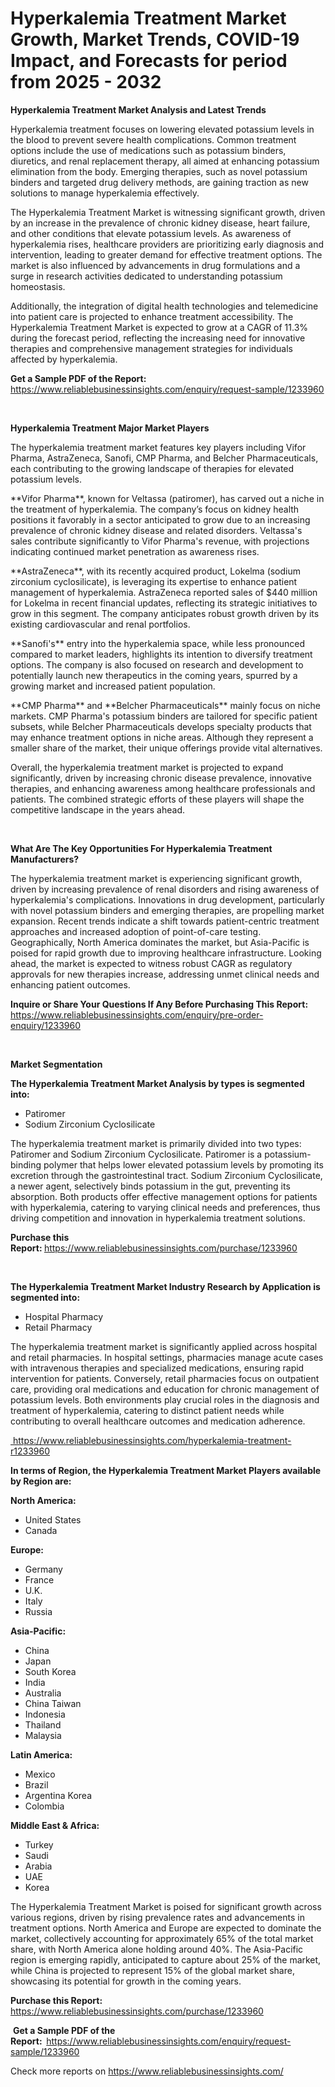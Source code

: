 <p><h1>Hyperkalemia Treatment Market Growth, Market Trends, COVID-19 Impact, and Forecasts for period from 2025 - 2032</h1></p><p><strong>Hyperkalemia Treatment Market Analysis and Latest Trends</strong></p>
<p><p>Hyperkalemia treatment focuses on lowering elevated potassium levels in the blood to prevent severe health complications. Common treatment options include the use of medications such as potassium binders, diuretics, and renal replacement therapy, all aimed at enhancing potassium elimination from the body. Emerging therapies, such as novel potassium binders and targeted drug delivery methods, are gaining traction as new solutions to manage hyperkalemia effectively.</p><p>The Hyperkalemia Treatment Market is witnessing significant growth, driven by an increase in the prevalence of chronic kidney disease, heart failure, and other conditions that elevate potassium levels. As awareness of hyperkalemia rises, healthcare providers are prioritizing early diagnosis and intervention, leading to greater demand for effective treatment options. The market is also influenced by advancements in drug formulations and a surge in research activities dedicated to understanding potassium homeostasis.</p><p>Additionally, the integration of digital health technologies and telemedicine into patient care is projected to enhance treatment accessibility. The Hyperkalemia Treatment Market is expected to grow at a CAGR of 11.3% during the forecast period, reflecting the increasing need for innovative therapies and comprehensive management strategies for individuals affected by hyperkalemia.</p></p>
<p><strong>Get a Sample PDF of the Report:&nbsp;</strong> <a href="https://www.reliablebusinessinsights.com/enquiry/request-sample/1233960?utm_campaign=2319&utm_medium=2&utm_source=Github&utm_content=ia&utm_term=08032025&utm_id=hyperkalemia-treatment">https://www.reliablebusinessinsights.com/enquiry/request-sample/1233960</a></p>
<p>&nbsp;</p>
<p><strong>Hyperkalemia Treatment Major Market Players</strong></p>
<p><p>The hyperkalemia treatment market features key players including Vifor Pharma, AstraZeneca, Sanofi, CMP Pharma, and Belcher Pharmaceuticals, each contributing to the growing landscape of therapies for elevated potassium levels.</p><p>**Vifor Pharma**, known for Veltassa (patiromer), has carved out a niche in the treatment of hyperkalemia. The company’s focus on kidney health positions it favorably in a sector anticipated to grow due to an increasing prevalence of chronic kidney disease and related disorders. Veltassa's sales contribute significantly to Vifor Pharma's revenue, with projections indicating continued market penetration as awareness rises.</p><p>**AstraZeneca**, with its recently acquired product, Lokelma (sodium zirconium cyclosilicate), is leveraging its expertise to enhance patient management of hyperkalemia. AstraZeneca reported sales of $440 million for Lokelma in recent financial updates, reflecting its strategic initiatives to grow in this segment. The company anticipates robust growth driven by its existing cardiovascular and renal portfolios.</p><p>**Sanofi's** entry into the hyperkalemia space, while less pronounced compared to market leaders, highlights its intention to diversify treatment options. The company is also focused on research and development to potentially launch new therapeutics in the coming years, spurred by a growing market and increased patient population.</p><p>**CMP Pharma** and **Belcher Pharmaceuticals** mainly focus on niche markets. CMP Pharma's potassium binders are tailored for specific patient subsets, while Belcher Pharmaceuticals develops specialty products that may enhance treatment options in niche areas. Although they represent a smaller share of the market, their unique offerings provide vital alternatives.</p><p>Overall, the hyperkalemia treatment market is projected to expand significantly, driven by increasing chronic disease prevalence, innovative therapies, and enhancing awareness among healthcare professionals and patients. The combined strategic efforts of these players will shape the competitive landscape in the years ahead.</p></p>
<p>&nbsp;</p>
<p><strong>What Are The Key Opportunities For Hyperkalemia Treatment Manufacturers?</strong></p>
<p><p>The hyperkalemia treatment market is experiencing significant growth, driven by increasing prevalence of renal disorders and rising awareness of hyperkalemia's complications. Innovations in drug development, particularly with novel potassium binders and emerging therapies, are propelling market expansion. Recent trends indicate a shift towards patient-centric treatment approaches and increased adoption of point-of-care testing. Geographically, North America dominates the market, but Asia-Pacific is poised for rapid growth due to improving healthcare infrastructure. Looking ahead, the market is expected to witness robust CAGR as regulatory approvals for new therapies increase, addressing unmet clinical needs and enhancing patient outcomes.</p></p>
<p><strong>Inquire or Share Your Questions If Any Before Purchasing This Report:</strong> <a href="https://www.reliablebusinessinsights.com/enquiry/pre-order-enquiry/1233960?utm_campaign=2319&utm_medium=2&utm_source=Github&utm_content=ia&utm_term=08032025&utm_id=hyperkalemia-treatment">https://www.reliablebusinessinsights.com/enquiry/pre-order-enquiry/1233960</a></p>
<p>&nbsp;</p>
<p><strong>Market Segmentation</strong></p>
<p><strong>The Hyperkalemia Treatment Market Analysis by types is segmented into:</strong></p>
<p><ul><li>Patiromer</li><li>Sodium Zirconium Cyclosilicate</li></ul></p>
<p><p>The hyperkalemia treatment market is primarily divided into two types: Patiromer and Sodium Zirconium Cyclosilicate. Patiromer is a potassium-binding polymer that helps lower elevated potassium levels by promoting its excretion through the gastrointestinal tract. Sodium Zirconium Cyclosilicate, a newer agent, selectively binds potassium in the gut, preventing its absorption. Both products offer effective management options for patients with hyperkalemia, catering to varying clinical needs and preferences, thus driving competition and innovation in hyperkalemia treatment solutions.</p></p>
<p><strong>Purchase this Report:&nbsp;</strong><a href="https://www.reliablebusinessinsights.com/purchase/1233960?utm_campaign=2319&utm_medium=2&utm_source=Github&utm_content=ia&utm_term=08032025&utm_id=hyperkalemia-treatment">https://www.reliablebusinessinsights.com/purchase/1233960</a></p>
<p>&nbsp;</p>
<p><strong>The Hyperkalemia Treatment Market Industry Research by Application is segmented into:</strong></p>
<p><ul><li>Hospital Pharmacy</li><li>Retail Pharmacy</li></ul></p>
<p><p>The hyperkalemia treatment market is significantly applied across hospital and retail pharmacies. In hospital settings, pharmacies manage acute cases with intravenous therapies and specialized medications, ensuring rapid intervention for patients. Conversely, retail pharmacies focus on outpatient care, providing oral medications and education for chronic management of potassium levels. Both environments play crucial roles in the diagnosis and treatment of hyperkalemia, catering to distinct patient needs while contributing to overall healthcare outcomes and medication adherence.</p></p>
<p><a href="https://www.reliablebusinessinsights.com/hyperkalemia-treatment-r1233960?utm_campaign=2319&utm_medium=2&utm_source=Github&utm_content=ia&utm_term=08032025&utm_id=hyperkalemia-treatment">&nbsp;https://www.reliablebusinessinsights.com/hyperkalemia-treatment-r1233960</a></p>
<p><strong>In terms of Region, the Hyperkalemia Treatment Market Players available by Region are:</strong></p>
<p>
    <p> <strong> North America: </strong>
        <ul>
            <li>United States</li>
            <li>Canada</li>
        </ul>
        </p> 
    <p> <strong> Europe: </strong>
        <ul>
            <li>Germany</li>
            <li>France</li>
            <li>U.K.</li>
            <li>Italy</li>
            <li>Russia</li>
        </ul>
        </p> 
    <p> <strong> Asia-Pacific: </strong>
        <ul>
            <li>China</li>
            <li>Japan</li>
            <li>South Korea</li>
            <li>India</li>
            <li>Australia</li>
            <li>China Taiwan</li>
            <li>Indonesia</li>
            <li>Thailand</li>
            <li>Malaysia</li>
        </ul>
        </p> 
    <p> <strong> Latin America: </strong>
        <ul>
            <li>Mexico</li>
            <li>Brazil</li>
            <li>Argentina Korea</li>
            <li>Colombia</li>
        </ul>
        </p> 
    <p> <strong> Middle East & Africa: </strong>
        <ul>
            <li>Turkey</li>
            <li>Saudi</li>
            <li>Arabia</li>
            <li>UAE</li>
            <li>Korea</li>
        </ul>
    </p>
    </p>
<p><p>The Hyperkalemia Treatment Market is poised for significant growth across various regions, driven by rising prevalence rates and advancements in treatment options. North America and Europe are expected to dominate the market, collectively accounting for approximately 65% of the total market share, with North America alone holding around 40%. The Asia-Pacific region is emerging rapidly, anticipated to capture about 25% of the market, while China is projected to represent 15% of the global market share, showcasing its potential for growth in the coming years.</p></p>
<p><strong>Purchase this Report: </strong><a href="https://www.reliablebusinessinsights.com/purchase/1233960?utm_campaign=2319&utm_medium=2&utm_source=Github&utm_content=ia&utm_term=08032025&utm_id=hyperkalemia-treatment">https://www.reliablebusinessinsights.com/purchase/1233960</a></p>
<p>&nbsp;<strong>Get a Sample PDF of the Report:&nbsp;&nbsp;</strong><a href="https://www.reliablebusinessinsights.com/enquiry/request-sample/1233960?utm_campaign=2319&utm_medium=2&utm_source=Github&utm_content=ia&utm_term=08032025&utm_id=hyperkalemia-treatment">https://www.reliablebusinessinsights.com/enquiry/request-sample/1233960</a></p>
<p><strong></strong></p>
<p>Check more reports on <a href="https://www.reliablebusinessinsights.com/?utm_campaign=2319&utm_medium=2&utm_source=Github&utm_content=ia&utm_term=08032025&utm_id=hyperkalemia-treatment">https://www.reliablebusinessinsights.com/</a></p>